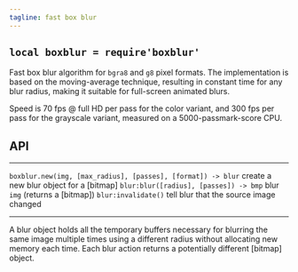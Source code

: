```yaml
---
tagline: fast box blur
---
```


## `local boxblur = require'boxblur'`

Fast box blur algorithm for `bgra8` and `g8` pixel formats.
The implementation is based on the moving-average technique, resulting in
constant time for any blur radius, making it suitable for full-screen
animated blurs.

Speed is 70 fps @ full HD per pass for the color variant, and 300 fps per
pass for the grayscale variant, measured on a 5000-passmark-score CPU.

## API

------------------------------------------------------------ --------------------------------------------------
`boxblur.new(img, [max_radius], [passes], [format]) -> blur` create a new blur object for a [bitmap]
`blur:blur([radius], [passes]) -> bmp`                       blur `img` (returns a [bitmap])
`blur:invalidate()`                                          tell blur that the source image changed
------------------------------------------------------------ --------------------------------------------------

A blur object holds all the temporary buffers necessary for blurring the same
image multiple times using a different radius without allocating new memory
each time. Each blur action returns a potentially different [bitmap] object.
